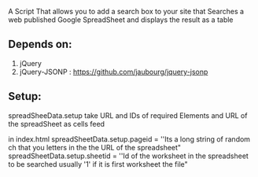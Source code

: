 A Script That allows you to add a search box to your site that Searches a web published Google SpreadSheet and displays the result as a table

Depends on:
------------------
1. jQuery
2. jQuery-JSONP : https://github.com/jaubourg/jquery-jsonp

Setup:
---------
spreadSheeData.setup take URL and IDs of required Elements and URL of the spreadSheet as cells feed

in index.html
spreadSheetData.setup.pageid  = ''Its a long string of random ch that you letters in the the URL of the spreadsheet"
spreadSheetData.setup.sheetid  = ''Id of the worksheet in the spreadsheet to be searched usually '1' if it is first worksheet the file"
